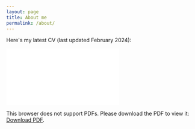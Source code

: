 ```yaml
---
layout: page
title: About me
permalink: /about/
---
```


Here's my latest CV (last updated February 2024):

<object data="TOMY TJANDRA - CV (English).pdf#toolbar=0&navpanes=0&zoom=100" style="pointer-events: none;" type="application/pdf" width="100%" height="800">
    <embed src="TOMY TJANDRA - CV (English).pdf">
        <p>This browser does not support PDFs. Please download the PDF to view it: <a href="TOMY TJANDRA - CV (English).pdf">Download PDF</a>.</p>
    </embed>
</object>